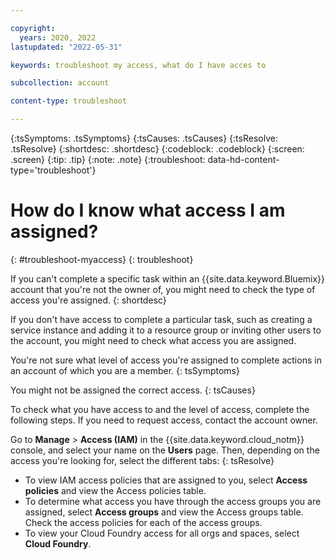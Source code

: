 ```yaml
---

copyright:
  years: 2020, 2022
lastupdated: "2022-05-31"

keywords: troubleshoot my access, what do I have acces to

subcollection: account

content-type: troubleshoot

---
```


{:tsSymptoms: .tsSymptoms}
{:tsCauses: .tsCauses}
{:tsResolve: .tsResolve}
{:shortdesc: .shortdesc}
{:codeblock: .codeblock}
{:screen: .screen}
{:tip: .tip}
{:note: .note}
{:troubleshoot: data-hd-content-type='troubleshoot'}

# How do I know what access I am assigned?
{: #troubleshoot-myaccess}
{: troubleshoot}

If you can't complete a specific task within an {{site.data.keyword.Bluemix}} account that you're not the owner of, you might need to check the type of access you're assigned.
{: shortdesc}

If you don't have access to complete a particular task, such as creating a service instance and adding it to a resource group or inviting other users to the account, you might need to check what access you are assigned.

You're not sure what level of access you're assigned to complete actions in an account of which you are a member. 
{: tsSymptoms}
   
You might not be assigned the correct access. 
{: tsCauses}

To check what you have access to and the level of access, complete the following steps. If you need to request access, contact the account owner.

Go to **Manage** &gt; **Access (IAM)** in the {{site.data.keyword.cloud_notm}} console, and select your name on the **Users** page. Then, depending on the access you're looking for, select the different tabs:
{: tsResolve}


* To view IAM access policies that are assigned to you, select **Access policies** and view the Access policies table. 
* To determine what access you have through the access groups you are assigned, select **Access groups** and view the Access groups table. Check the access policies for each of the access groups.
* To view your Cloud Foundry access for all orgs and spaces, select **Cloud Foundry**.
